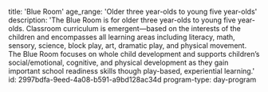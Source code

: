 title: 'Blue Room'
age_range: 'Older three year-olds to young five year-olds'
description: 'The Blue Room is for older three year-olds to young five year-olds. Classroom curriculum is emergent—based on the interests of the children and encompasses all learning areas including literacy, math, sensory, science, block play, art, dramatic play, and physical movement. The Blue Room focuses on whole child development and supports children’s social/emotional, cognitive, and physical development as they gain important school readiness skills though play-based, experiential learning.'
id: 2997bdfa-9eed-4a08-b591-a9bd128ac34d
program-type: day-program
